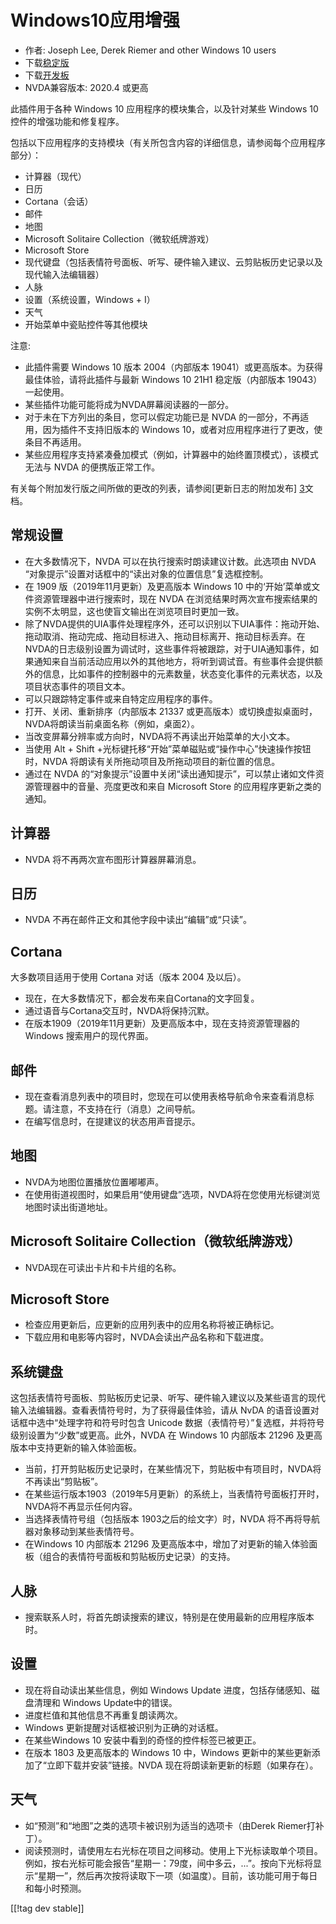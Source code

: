 # Windows10应用增强 #

* 作者: Joseph Lee, Derek Riemer and other Windows 10 users
* 下载[稳定版][1]
* 下载[开发板][2]
* NVDA兼容版本: 2020.4 或更高

此插件用于各种 Windows 10 应用程序的模块集合，以及针对某些 Windows 10 控件的增强功能和修复程序。

包括以下应用程序的支持模块（有关所包含内容的详细信息，请参阅每个应用程序部分）：

* 计算器（现代）
* 日历
* Cortana（会话）
* 邮件
* 地图
* Microsoft Solitaire Collection（微软纸牌游戏）
* Microsoft Store
* 现代键盘（包括表情符号面板、听写、硬件输入建议、云剪贴板历史记录以及现代输入法编辑器）
* 人脉
* 设置（系统设置，Windows + I）
* 天气
* 开始菜单中瓷贴控件等其他模块

注意:

* 此插件需要 Windows 10 版本 2004（内部版本 19041）或更高版本。为获得最佳体验，请将此插件与最新 Windows 10 21H1
  稳定版（内部版本 19043）一起使用。
* 某些插件功能可能将成为NVDA屏幕阅读器的一部分。
* 对于未在下方列出的条目，您可以假定功能已是 NVDA 的一部分，不再适用，因为插件不支持旧版本的 Windows
  10，或者对应用程序进行了更改，使条目不再适用。
* 某些应用程序支持紧凑叠加模式（例如，计算器中的始终置顶模式），该模式无法与 NVDA 的便携版正常工作。

有关每个附加发行版之间所做的更改的列表，请参阅[更新日志的附加发布] [3]文档。

## 常规设置

* 在大多数情况下，NVDA 可以在执行搜索时朗读建议计数。此选项由 NVDA “对象提示”设置对话框中的“读出对象的位置信息”复选框控制。
* 在 1909 版（2019年11月更新）及更高版本 Windows 10 中的‘开始’菜单或文件资源管理器中进行搜索时，现在 NVDA
  在浏览结果时两次宣布搜索结果的实例不太明显，这也使盲文输出在浏览项目时更加一致。
* 除了NVDA提供的UIA事件处理程序外，还可以识别以下UIA事件：拖动开始、拖动取消、拖动完成、拖动目标进入、拖动目标离开、拖动目标丢弃。在NVDA的日志级别设置为调试时，这些事件将被跟踪，对于UIA通知事件，如果通知来自当前活动应用以外的其他地方，将听到调试音。有些事件会提供额外的信息，比如事件的控制器中的元素数量，状态变化事件的元素状态，以及项目状态事件的项目文本。
* 可以只跟踪特定事件或来自特定应用程序的事件。
* 打开、关闭、重新排序（内部版本 21337 或更高版本）或切换虚拟桌面时，NVDA将朗读当前桌面名称（例如，桌面2）。
* 当改变屏幕分辨率或方向时，NVDA将不再读出开始菜单的大小文本。
* 当使用 Alt + Shift +光标键托移“开始”菜单磁贴或“操作中心”快速操作按钮时，NVDA 将朗读有关所拖动项目及所拖动项目的新位置的信息。
* 通过在 NVDA 的“对象提示”设置中关闭“读出通知提示”，可以禁止诸如文件资源管理器中的音量、亮度更改和来自 Microsoft Store
  的应用程序更新之类的通知。

## 计算器

* NVDA 将不再两次宣布图形计算器屏幕消息。

## 日历

* NVDA 不再在邮件正文和其他字段中读出“编辑”或“只读”。

## Cortana

大多数项目适用于使用 Cortana 对话（版本 2004 及以后）。

* 现在，在大多数情况下，都会发布来自Cortana的文字回复。
* 通过语音与Cortana交互时，NVDA将保持沉默。
* 在版本1909（2019年11月更新）及更高版本中，现在支持资源管理器的Windows 搜索用户的现代界面。

## 邮件

* 现在查看消息列表中的项目时，您现在可以使用表格导航命令来查看消息标题。请注意，不支持在行（消息）之间导航。
* 在编写信息时，在提建议的状态用声音提示。

## 地图

* NVDA为地图位置播放位置嘟嘟声。
* 在使用街道视图时，如果启用“使用键盘”选项，NVDA将在您使用光标键浏览地图时读出街道地址。

## Microsoft Solitaire Collection（微软纸牌游戏）

* NVDA现在可读出卡片和卡片组的名称。

## Microsoft Store

* 检查应用更新后，应更新的应用列表中的应用名称将被正确标记。
* 下载应用和电影等内容时，NVDA会读出产品名称和下载进度。

## 系统键盘

这包括表情符号面板、剪贴板历史记录、听写、硬件输入建议以及某些语言的现代输入法编辑器。查看表情符号时，为了获得最佳体验，请从 NvDA
的语音设置对话框中选中“处理字符和符号时包含 Unicode 数据（表情符号）”复选框，并将符号级别设置为“少数”或更高。此外，NVDA 在
Windows 10 内部版本 21296 及更高版本中支持更新的输入体验面板。

* 当前，打开剪贴板历史记录时，在某些情况下，剪贴板中有项目时，NVDA将不再读出“剪贴板”。
* 在某些运行版本1903（2019年5月更新）的系统上，当表情符号面板打开时，NVDA将不再显示任何内容。
* 当选择表情符号组（包括版本 1903之后的绘文字）时，NVDA 将不再将导航器对象移动到某些表情符号。
* 在Windows 10 内部版本 21296 及更高版本中，增加了对更新的输入体验面板（组合的表情符号面板和剪贴板历史记录）的支持。

## 人脉

* 搜索联系人时，将首先朗读搜索的建议，特别是在使用最新的应用程序版本时。

## 设置

* 现在将自动读出某些信息，例如 Windows Update 进度，包括存储感知、磁盘清理和 Windows Update中的错误。
* 进度栏值和其他信息不再重复朗读两次。
* Windows 更新提醒对话框被识别为正确的对话框。
* 在某些Windows 10 安装中看到的奇怪的控件标签已被更正。
* 在版本 1803 及更高版本的 Windows 10 中，Windows 更新中的某些更新添加了“立即下载并安装”链接。NVDA
  现在将朗读新更新的标题（如果存在）。

## 天气

* 如“预测”和“地图”之类的选项卡被识别为适当的选项卡（由Derek Riemer打补丁）。
* 阅读预测时，请使用左右光标在项目之间移动。使用上下光标读取单个项目。例如，按右光标可能会报告“星期一：79度，间中多云，...”。按向下光标将显示“星期一”，然后再次按将读取下一项（如温度）。目前，该功能可用于每日和每小时预测。

[[!tag dev stable]]

[1]: https://addons.nvda-project.org/files/get.php?file=w10

[2]: https://addons.nvda-project.org/files/get.php?file=w10-dev

[3]: https://github.com/josephsl/wintenapps/wiki/w10changelog
